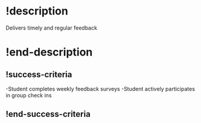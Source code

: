 # !description 
Delivers timely and regular feedback 
# !end-description 

## !success-criteria 
-Student completes weekly feedback surveys 
-Student actively participates in group check ins
## !end-success-criteria
